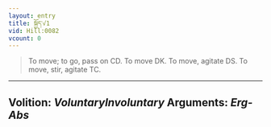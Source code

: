 ```yaml
---
layout: entry
title: སྐྱོད་√1
vid: Hill:0082
vcount: 0
---
```

> To move; to go, pass on CD\. To move DK\. To move, agitate DS\. To move, stir, agitate TC\.

---
Volition: _VoluntaryInvoluntary_
Arguments: _Erg-Abs_
---

